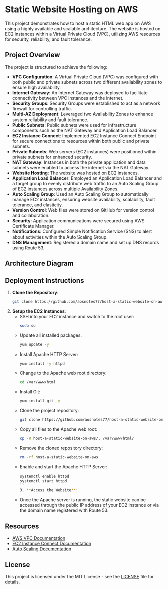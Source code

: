 # Static Website Hosting on AWS

This project demonstrates how to host a static HTML web app on AWS using a highly available and scalable architecture. The website is hosted on EC2 instances within a Virtual Private Cloud (VPC), utilizing AWS resources for security, reliability, and fault tolerance.

## Project Overview

The project is structured to achieve the following:

- **VPC Configuration**: A Virtual Private Cloud (VPC) was configured with both public and private subnets across two different availability zones to ensure high availability.
- **Internet Gateway**: An Internet Gateway was deployed to facilitate connectivity between VPC instances and the internet.
- **Security Groups**: Security Groups were established to act as a network firewall for controlling traffic.
- **Multi-AZ Deployment**: Leveraged two Availability Zones to enhance system reliability and fault tolerance.
- **Public Subnets**: Public subnets were used for infrastructure components such as the NAT Gateway and Application Load Balancer.
- **EC2 Instance Connect**: Implemented EC2 Instance Connect Endpoint for secure connections to resources within both public and private subnets.
- **Private Subnets**: Web servers (EC2 instances) were positioned within private subnets for enhanced security.
- **NAT Gateway**: Instances in both the private application and data subnets were enabled to access the internet via the NAT Gateway.
- **Website Hosting**: The website was hosted on EC2 instances.
- **Application Load Balancer**: Employed an Application Load Balancer and a target group to evenly distribute web traffic to an Auto Scaling Group of EC2 instances across multiple Availability Zones.
- **Auto Scaling Group**: Used an Auto Scaling Group to automatically manage EC2 instances, ensuring website availability, scalability, fault tolerance, and elasticity.
- **Version Control**: Web files were stored on GitHub for version control and collaboration.
- **Security**: Application communications were secured using AWS Certificate Manager.
- **Notifications**: Configured Simple Notification Service (SNS) to alert about activities within the Auto Scaling Group.
- **DNS Management**: Registered a domain name and set up DNS records using Route 53.

## Architecture Diagram

## Deployment Instructions

1. **Clone the Repository**:
   ```bash
   git clone https://github.com/aosnotes77/host-a-static-website-on-aws.git
   
2. **Setup the EC2 Instances**:
   - SSH into your EC2 instance and switch to the root user:
     ```bash
     sudo su
     ```
   - Update all installed packages:
     ```bash
     yum update -y
     ```
   - Install Apache HTTP Server:
     ```bash
     yum install -y httpd
     ```
   - Change to the Apache web root directory:
     ```bash
     cd /var/www/html
     ```
   - Install Git:
     ```bash
     yum install git -y
     ```
   - Clone the project repository:
     ```bash
     git clone https://github.com/aosnotes77/host-a-static-website-on-aws.git
     ```
   - Copy all files to the Apache web root:
     ```bash
     cp -R host-a-static-website-on-aws/. /var/www/html/
     ```
   - Remove the cloned repository directory:
     ```bash
     rm -rf host-a-static-website-on-aws
     ```
   - Enable and start the Apache HTTP Server:
     ```bash
     systemctl enable httpd
     systemctl start httpd
     ``
     3. **Access the Website**:
   - Once the Apache server is running, the static website can be accessed through the public IP address of your EC2 instance or via the domain name registered with Route 53.

## Resources

- [AWS VPC Documentation](https://docs.aws.amazon.com/vpc/latest/userguide/what-is-amazon-vpc.html)
- [EC2 Instance Connect Documentation](https://docs.aws.amazon.com/AWSEC2/latest/UserGuide/Connect-using-EC2-Instance-Connect.html)
- [Auto Scaling Documentation](https://docs.aws.amazon.com/autoscaling/ec2/userguide/what-is-amazon-ec2-auto-scaling.html)

## License

This project is licensed under the MIT License - see the [LICENSE](LICENSE) file for details.

